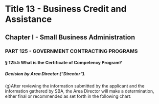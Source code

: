 
# Title 13 - Business Credit and Assistance
## Chapter I - Small Business Administration
### PART 125 - GOVERNMENT CONTRACTING PROGRAMS
#### § 125.5 What is the Certificate of Competency Program?
##### Decision by Area Director ("Director").

(g)After reviewing the information submitted by the applicant and the information gathered by SBA, the Area Director will make a determination, either final or recommended as set forth in the following chart:
